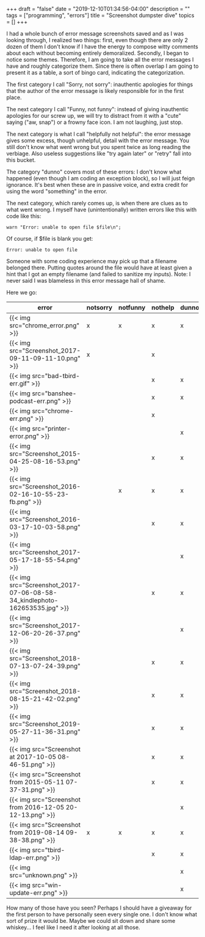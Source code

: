 +++
draft = "false"
date = "2019-12-10T01:34:56-04:00"
description = ""
tags = ["programming", "errors"]
title = "Screenshot dumpster dive"
topics = []
+++

I had a whole bunch of error message screenshots saved and as I was looking through, I realized two things: first, even though there are only 2 dozen of them I don't know if I have the energy to compose witty comments about each without becoming entirely demoralized.  Secondly, I began to notice some themes.  Therefore, I am going to take all the error messages I have and roughly categorize them.  Since there is often overlap I am going to present it as a table, a sort of bingo card, indicating the categorization.

The first category I call "Sorry, not sorry": inauthentic apologies for things that the author of the error message is likely responsible for in the first place.

The next category I call "Funny, not funny": instead of giving inauthentic apologies for our screw up, we will try to distract from it with a "cute" saying ("aw, snap") or a frowny face icon.  I am not laughing, just stop.

The next category is what I call "helpfully not helpful":  the error message gives some excess, though unhelpful, detail with the error message.  You still don't know what went wrong but you spent twice as long reading the verbiage.  Also useless suggestions like "try again later" or "retry" fall into this bucket.

The category "dunno" covers most of these errors:  I don't know what happened (even though I am coding an exception block), so I will just feign ignorance.  It's best when these are in passive voice, and extra credit for using the word "something" in the error.

The next category, which rarely comes up, is when there are clues as to what went wrong.  I myself have (unintentionally) written errors like this with code like this:

`warn "Error: unable to open file $file\n";`

Of course, if $file is blank you get:

`Error: unable to open file`

Someone with some coding experience may pick up that a filename belonged there.  Putting quotes around the file would have at least given a hint that I got an empty filename (and failed to sanitize my inputs).  Note: I never said I was blameless in this error message hall of shame.

Here we go:

  error | notsorry | notfunny | nothelp | dunno | clues
--------|----------|----------|---------|-------|-------
{{< img src="chrome_error.png" >}}                        |x|x|x|x|
{{< img src="Screenshot_2017-09-11-09-11-10.png" >}}      |x| |x| |
{{< img src="bad-tbird-err.gif" >}}                       | | |x|x|
{{< img src="banshee-podcast-err.png" >}}                 | | |x|x|
{{< img src="chrome-err.png" >}}                          | | |x| |x
{{< img src="printer-error.png" >}}                       | | | |x|
{{< img src="Screenshot_2015-04-25-08-16-53.png" >}}      | | |x|x|
{{< img src="Screenshot_2016-02-16-10-55-23-fb.png" >}}   | |x|x|x|
{{< img src="Screenshot_2016-03-17-10-03-58.png" >}}      | | |x|x|
{{< img src="Screenshot_2017-05-17-18-55-54.png" >}}      | | | |x|
{{< img src="Screenshot_2017-07-06-08-58-34_kindlephoto-162653535.jpg" >}} | | |x|x|
{{< img src="Screenshot_2017-12-06-20-26-37.png" >}}      | | | |x|
{{< img src="Screenshot_2018-07-13-07-24-39.png" >}}      | | |x|x|
{{< img src="Screenshot_2018-08-15-21-42-02.png" >}}      | | |x|x|
{{< img src="Screenshot_2019-05-27-11-36-31.png" >}}      | | |x|x|
{{< img src="Screenshot at 2017-10-05 08-46-51.png" >}}   | | |x|x|
{{< img src="Screenshot from 2015-05-11 07-37-31.png" >}} | | |x|x|
{{< img src="Screenshot from 2016-12-05 20-12-13.png" >}} | | | |x|x
{{< img src="Screenshot from 2019-08-14 09-38-38.png" >}} |x|x|x|x|
{{< img src="tbird-ldap-err.png" >}}                      | | |x|x|
{{< img src="unknown.png" >}}                             | | | |x|
{{< img src="win-update-err.png" >}}                      | | | |x|

How many of those have you seen?  Perhaps I should have a giveaway for the first person to have personally seen every single one.  I don't know what sort of prize it would be.  Maybe we could sit down and share some whiskey... I feel like I need it after looking at all those.